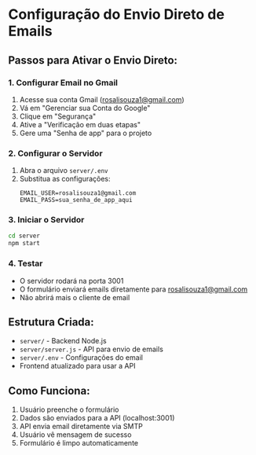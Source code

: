 # Configuração do Envio Direto de Emails

## Passos para Ativar o Envio Direto:

### 1. Configurar Email no Gmail
1. Acesse sua conta Gmail (rosalisouza1@gmail.com)
2. Vá em "Gerenciar sua Conta do Google"
3. Clique em "Segurança"
4. Ative a "Verificação em duas etapas"
5. Gere uma "Senha de app" para o projeto

### 2. Configurar o Servidor
1. Abra o arquivo `server/.env`
2. Substitua as configurações:
   ```
   EMAIL_USER=rosalisouza1@gmail.com
   EMAIL_PASS=sua_senha_de_app_aqui
   ```

### 3. Iniciar o Servidor
```bash
cd server
npm start
```

### 4. Testar
- O servidor rodará na porta 3001
- O formulário enviará emails diretamente para rosalisouza1@gmail.com
- Não abrirá mais o cliente de email

## Estrutura Criada:
- `server/` - Backend Node.js
- `server/server.js` - API para envio de emails
- `server/.env` - Configurações do email
- Frontend atualizado para usar a API

## Como Funciona:
1. Usuário preenche o formulário
2. Dados são enviados para a API (localhost:3001)
3. API envia email diretamente via SMTP
4. Usuário vê mensagem de sucesso
5. Formulário é limpo automaticamente

